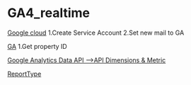 # GA4_realtime
[Google cloud](https://console.cloud.google.com/apis/credentials?project=smartclick-main)
1.Create Service Account
2.Set new mail to GA 

[GA](https://analytics.google.com/analytics/web/#/a235285672p324194880/admin/property/settings)
1.Get property ID 


[Google Analytics Data API -->API Dimensions & Metric](https://developers.google.com/analytics/devguides/reporting/data/v1/api-schema)

[ReportType](https://support.google.com/analytics/answer/9271392?hl=en)
